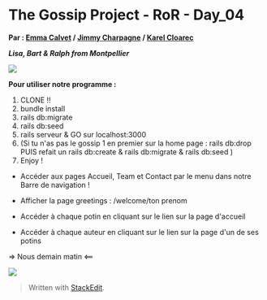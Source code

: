 # The Gossip Project - RoR - Day_04

  **Par : [Emma Calvet](https://github.com/emcalvet) / [Jimmy Charpagne](https://github.com/Hykios42/) / [Karel Cloarec](https://github.com/Karel2)**

***Lisa, Bart & Ralph from Montpellier***

![](https://media.giphy.com/media/avPzMKapzB8D6/giphy.gif)

**Pour utiliser notre programme :**
1. CLONE !!
2. bundle install
3. rails db:migrate
4. rails db:seed
5. rails serveur & GO sur localhost:3000
6. (Si tu n'as pas le gossip 1 en premier sur la home page : rails db:drop PUIS refait un rails db:create & rails db:migrate & rails db:seed )
7. Enjoy !

- Accéder aux pages Accueil, Team et Contact par le menu dans notre Barre de navigation !

- Afficher la page greetings : /welcome/ton prenom

- Accéder à chaque potin en cliquant sur le lien sur la page d'accueil

- Accéder à chaque auteur en cliquant sur le lien sur la page d'un de ses potins


=> Nous demain matin <==

![](https://media.giphy.com/media/3orif4nTHWbF6Du8i4/giphy.gif)

  

> Written with [StackEdit](https://stackedit.io/).

